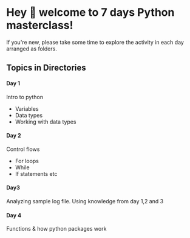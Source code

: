 # Hey 👋 welcome to 7 days Python masterclass!

If you're new, please take some time to explore the activity in each day arranged as folders.

## Topics in Directories
#### Day 1
Intro to python

 - Variables 
 - Data types
 - Working with data types
 
 ####  Day 2
 Control flows
 
 - For loops
 - While
 - If statements etc

#### Day3
Analyzing sample log file. Using knowledge from day 1,2 and 3

#### Day 4
Functions & how python packages work